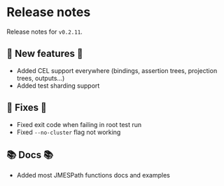 # Release notes

Release notes for `v0.2.11`.

## 💫 New features 💫

- Added CEL support everywhere (bindings, assertion trees, projection trees, outputs...)
- Added test sharding support

## 🔧 Fixes 🔧

- Fixed exit code when failing in root test run
- Fixed `--no-cluster` flag not working

## 📚 Docs 📚

- Added most JMESPath functions docs and examples
